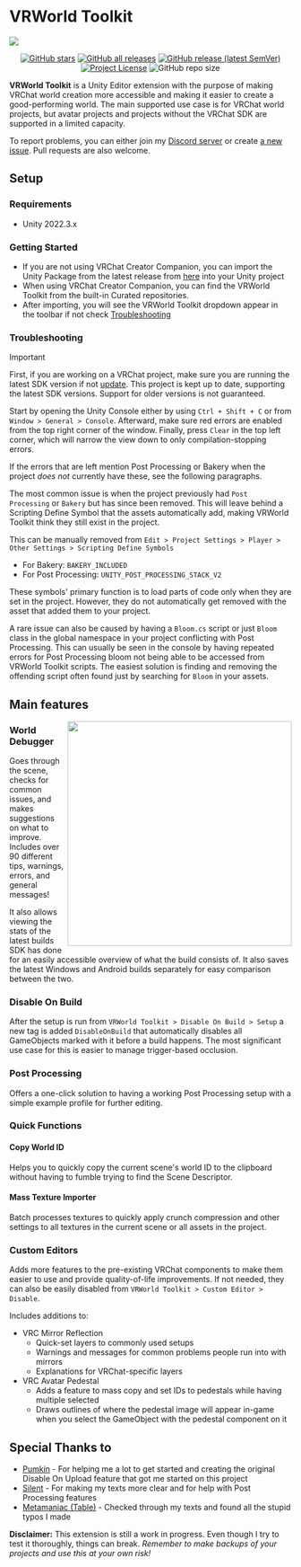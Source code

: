 # VRWorld Toolkit

<img src="https://github.com/oneVR/VRWorldToolkit/assets/4764355/0672bef5-0aa4-42b4-b388-1a47bc1ba998">

<div align="center">

[![GitHub stars](https://img.shields.io/github/stars/oneVR/VRWorldToolkit?style=for-the-badge)](https://github.com/oneVR/VRWorldToolkit/stargazers)
[![GitHub all releases](https://img.shields.io/github/downloads/oneVR/VRWorldToolkit/total?style=for-the-badge)](https://github.com/oneVR/VRWorldToolkit/releases)
[![GitHub release (latest SemVer)](https://img.shields.io/github/v/release/oneVR/VRWorldToolkit?sort=semver&style=for-the-badge)](https://github.com/oneVR/VRWorldToolkit/releases/latest)
[![Project License](https://img.shields.io/badge/license-MIT-brightgreen?style=for-the-badge)](https://github.com/oneVR/VRWorldToolkit/blob/master/LICENSE)
![GitHub repo size](https://img.shields.io/github/repo-size/oneVR/VRWorldToolkit?style=for-the-badge)

</div>

**VRWorld Toolkit** is a Unity Editor extension with the purpose of making VRChat world creation more accessible and making it easier to create a good-performing world. The main supported use case is for VRChat world projects, but avatar projects and projects without the VRChat SDK are supported in a limited capacity.

To report problems, you can either join my [Discord server](https://discord.com/invite/FCm28DM) or create [a new issue](https://github.com/oneVR/VRWorldToolkit/issues/new/choose). Pull requests are also welcome.

## Setup

### Requirements
* Unity 2022.3.x

### Getting Started
* If you are not using VRChat Creator Companion, you can import the Unity Package from the latest release from [here](https://github.com/oneVR/VRWorldToolkit/releases) into your Unity project
* When using VRChat Creator Companion, you can find the VRWorld Toolkit from the built-in Curated repositories.
* After importing, you will see the VRWorld Toolkit dropdown appear in the toolbar if not check [Troubleshooting](#troubleshooting)

### Troubleshooting
> [!IMPORTANT]  
> First, if you are working on a VRChat project, make sure you are running the latest SDK version if not [update](https://creators.vrchat.com/sdk/updating-the-sdk/). This project is kept up to date, supporting the latest SDK versions. Support for older versions is not guaranteed.

Start by opening the Unity Console either by using `Ctrl + Shift + C` or from `Window > General > Console`. Afterward, make sure red errors are enabled from the top right corner of the window. Finally, press `Clear` in the top left corner, which will narrow the view down to only compilation-stopping errors.

If the errors that are left mention Post Processing or Bakery when the project *does not* currently have these, see the following paragraphs.

The most common issue is when the project previously had `Post Processing` or `Bakery` but has since been removed. This will leave behind a Scripting Define Symbol that the assets automatically add, making VRWorld Toolkit think they still exist in the project.

This can be manually removed from `Edit > Project Settings > Player > Other Settings > Scripting Define Symbols`

* For Bakery: `BAKERY_INCLUDED`
* For Post Processing: `UNITY_POST_PROCESSING_STACK_V2`

These symbols' primary function is to load parts of code only when they are set in the project. However, they do not automatically get removed with the asset that added them to your project.

A rare issue can also be caused by having a `Bloom.cs` script or just `Bloom` class in the global namespace in your project conflicting with Post Processing. This can usually be seen in the console by having repeated errors for Post Processing bloom not being able to be accessed from VRWorld Toolkit scripts. The easiest solution is finding and removing the offending script often found just by searching for `Bloom` in your assets.

## Main features

<img align="right" width="400" margin="20" src="https://github.com/oneVR/VRWorldToolkit/assets/4764355/52c0c25c-c3e9-4b73-8e88-b4e10c884040">

### World Debugger
Goes through the scene, checks for common issues, and makes suggestions on what to improve. Includes over 90 different tips, warnings, errors, and general messages!

It also allows viewing the stats of the latest builds SDK has done for an easily accessible overview of what the build consists of. It also saves the latest Windows and Android builds separately for easy comparison between the two.

### Disable On Build
After the setup is run from `VRWorld Toolkit > Disable On Build > Setup` a new tag is added `DisableOnBuild` that automatically disables all GameObjects marked with it before a build happens. The most significant use case for this is easier to manage trigger-based occlusion.

### Post Processing
Offers a one-click solution to having a working Post Processing setup with a simple example profile for further editing.

### Quick Functions

#### Copy World ID
Helps you to quickly copy the current scene's world ID to the clipboard without having to fumble trying to find the Scene Descriptor.

#### Mass Texture Importer
Batch processes textures to quickly apply crunch compression and other settings to all textures in the current scene or all assets in the project.

### Custom Editors
Adds more features to the pre-existing VRChat components to make them easier to use and provide quality-of-life improvements. If not needed, they can also be easily disabled from `VRWorld Toolkit > Custom Editor > Disable`.

Includes additions to:

* VRC Mirror Reflection
  * Quick-set layers to commonly used setups
  * Warnings and messages for common problems people run into with mirrors
  * Explanations for VRChat-specific layers
* VRC Avatar Pedestal
  * Adds a feature to mass copy and set IDs to pedestals while having multiple selected
  * Draws outlines of where the pedestal image will appear in-game when you select the GameObject with the pedestal component on it

## Special Thanks to

* [Pumkin](https://github.com/rurre/PumkinsAvatarTools) - For helping me a lot to get started and creating the original Disable On Upload feature that got me started on this project
* [Silent](http://s-ilent.gitlab.io/index.html) - For making my texts more clear and for help with Post Processing features
* [Metamaniac (Table)](https://twitter.com/Metamensa) - Checked through my texts and found all the stupid typos I made

**Disclaimer:** This extension is still a work in progress. Even though I try to test it thoroughly, things can break. *Remember to make backups of your projects and use this at your own risk!*
